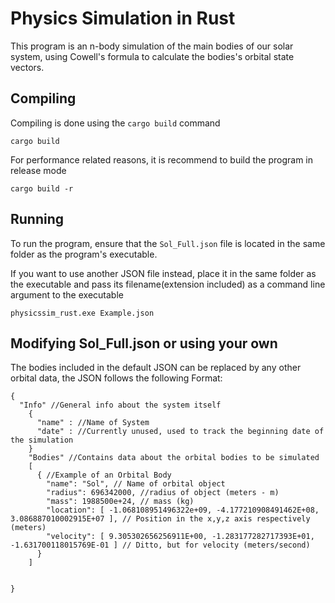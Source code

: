 # Physics Simulation in Rust

This program is an n-body simulation of the main bodies of our solar system, using Cowell's formula to calculate the bodies's orbital state vectors.

## Compiling
Compiling is done using the `cargo build` command

`cargo build`

For performance related reasons, it is recommend to build the program in release mode

`cargo build -r`

## Running

To run the program, ensure that the `Sol_Full.json` file is located in the same folder as the program's executable.

If you want to use another JSON file instead, place it in the same folder as the executable and pass its filename(extension included) as a command line argument to the executable

`physicssim_rust.exe Example.json`


## Modifying Sol_Full.json or using your own

The bodies included in the default JSON can be replaced by any other orbital data, the JSON follows the following Format:

```
{
  "Info" //General info about the system itself
    {
      "name" : //Name of System
      "date" : //Currently unused, used to track the beginning date of the simulation
    }
    "Bodies" //Contains data about the orbital bodies to be simulated
    [
      { //Example of an Orbital Body
        "name": "Sol", // Name of orbital object
        "radius": 696342000, //radius of object (meters - m)
        "mass": 1988500e+24, // mass (kg)
        "location": [ -1.068108951496322e+09, -4.177210908491462E+08, 3.086887010002915E+07 ], // Position in the x,y,z axis respectively (meters)
        "velocity": [ 9.305302656256911E+00, -1.283177282717393E+01, -1.631700118015769E-01 ] // Ditto, but for velocity (meters/second)
      }
    ]


}

```
